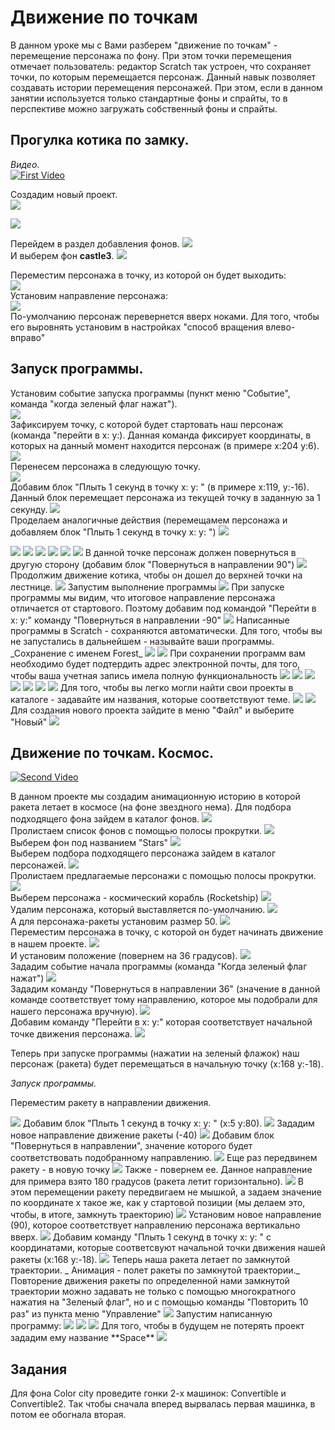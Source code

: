 # Движение по точкам
В данном уроке мы с Вами разберем "движение по точкам" - перемещение персонажа по фону. При этом точки перемещения отмечает пользователь: редактор Scratch так устроен, что сохраняет точки, по которым перемещается персонаж. Данный навык позволяет создавать истории перемещения персонажей. При этом, если в данном занятии используется только стандартные фоны и спрайты, то в перспективе можно загружать собственный фоны и спрайты.
## Прогулка котика по замку.  
_Видео_.  
[![First Video](https://img.youtube.com/vi/KvWqeAr5SeQ/0.jpg)](http://www.youtube.com/watch?v=KvWqeAr5SeQ)

 
Создадим новый проект.  
<img src = "./img/scratch01.jpg">  
  
<img src = "./img/scratch02.jpg">  

Перейдем в раздел добавления фонов. 
<img src = "./img/scratch03.jpg">  
И выберем фон **castle3**. 
<img src = "./img/scratch04.jpg">  

Переместим персонажа в точку, из которой он будет выходить:  
<img src = "./img/scratch05.jpg">  
Установим направление персонажа:  
<img src = "./img/scratch06.jpg">  
По-умолчанию персонаж перевернется вверх ноками. Для того, чтобы его выровнять установим в настройках "способ вращения влево-вправо"

## Запуск программы. 
Установим событие запуска программы (пункт меню "Событие", команда "когда зеленый флаг нажат").  
<img src = "./img/scratch08.jpg">  
Зафиксируем точку, с которой будет стартовать наш персонаж (команда "перейти в x:   y:). Данная команда фиксирует координаты, в которых на данный момент находится персонаж (в примере x:204 y:6).  
<img src = "./img/scratch09.jpg">  
Перенесем персонажа в следующую точку.  
<img src = "./img/scratch10.jpg">  
Добавим блок "Плыть 1 секунд в точку x:   y:  " (в примере х:119, y:-16). Данный блок перемещает персонажа из текущей точку в заданную за 1 секунду.
<img src = "./img/scratch11.jpg">  
Проделаем аналогичные действия (перемещамем персонажа и добавляем блок "Плыть 1 секунд в точку x:   y:  ")
<img src = "./img/scratch12.jpg">  
  
<img src = "./img/scratch13.jpg">  
  
<img src = "./img/scratch14.jpg">  
  
<img src = "./img/scratch15.jpg">  
  
<img src = "./img/scratch16.jpg">  
  
<img src = "./img/scratch17.jpg">  
  
<img src = "./img/scratch18.jpg">  
В данной точке персонаж должен повернуться в другую сторону (добавим блок "Повернуться в направлении 90")
<img src = "./img/scratch19.jpg">  
Продолжим движение котика, чтобы он дошел до верхней точки на лестнице.    
<img src = "./img/scratch20.jpg">  
  Запустим выполнение программы
<img src = "./img/scratch21.jpg">  
  При запуске программы мы видим, что итоговое направление персонажа отличается от стартового. Поэтому добавим под командой "Перейти в x:  y:" команду "Повернуться в направлении -90" 
<img src = "./img/scratch22.jpg">  
  Написанные программы в Scratch - сохраняются автоматически. Для того, чтобы вы не запустались в дальнейшем - называйте ваши программы. 
  _Сохранение с именем Forest_ 
  
  <img src = "./img/scratch29.jpg">  

  
  
<img src = "./img/scratch23.jpg">  
  При сохранении программ вам необходимо будет подтердить адрес электронной почты, для того, чтобы ваша учетная запись имела полную функциональность
<img src = "./img/scratch24.jpg">  
  
<img src = "./img/scratch25.jpg">  
  
<img src = "./img/scratch26.jpg">  
  
<img src = "./img/scratch27.jpg">  
  
<img src = "./img/scratch28.jpg">  
  
  
<img src = "./img/scratch30.jpg">  
  
<img src = "./img/scratch31.jpg">  
Для того, чтобы вы легко могли найти свои проекты в каталоге - задавайте им названия, которые соответствуют теме.
<img src = "./img/scratch32.jpg">  
  
<img src = "./img/scratch33.jpg">  
  Для создания нового проекта зайдите в меню "Файл" и выберите "Новый"
<img src = "./img/scratch34.jpg">  
  
## Движение по точкам. Космос.
[![Second Video](https://img.youtube.com/vi/u6oJzOMGtuE/0.jpg)](http://www.youtube.com/watch?v=u6oJzOMGtuE)

В данном проекте мы создадим анимационную историю в которой ракета летает в космосе (на фоне звездного нема).
Для подбора подходящего фона зайдем в каталог фонов. 
<img src = "./img/scratch35.jpg">  
  Пролистаем список фонов с помощью полосы прокрутки.
<img src = "./img/scratch36.jpg">  
  Выберем фон под названием "Stars"
<img src = "./img/scratch37.jpg">  
  Выберем подбора подходящего персонажа зайдем в каталог персонажей.
<img src = "./img/scratch38.jpg">  
  Пролистаем предлагаемые персонажи с помощью полосы прокрутки. 
<img src = "./img/scratch39.jpg">  
  Выберем персонажа - космический корабль (Rocketship)
<img src = "./img/scratch40.jpg">  
  Удалим персонажа, который выставляется по-умолчанию.
<img src = "./img/scratch41.jpg">  
  А для персонажа-ракеты установим размер 50.
<img src = "./img/scratch42.jpg">  
  Переместим персонажа в точку, с которой он будет начинать движение в нашем проекте.
<img src = "./img/scratch43.jpg">  
  И установим положение (повернем на 36 градусов).
<img src = "./img/scratch44.jpg">  
  Зададим событие начала программы (команда "Когда зеленый флаг нажат")
<img src = "./img/scratch45.jpg">  
  Зададим команду "Повернуться в направлении 36" (значение в данной команде соответствует тому направлению, которое мы подобрали для нашего персонажа вручную).
<img src = "./img/scratch46.jpg">  
  Добавим команду "Перейти в x:  y:" которая соответствует начальной точке движения персонажа.
<img src = "./img/scratch47.jpg">  

Теперь при запуске программы (нажатии на зеленый флажок) наш персонаж (ракета) будет перемещаться в начальную точку (x:168  y:-18).  

_Запуск программы._

Переместим ракету в направлении движения. 
  
<img src = "./img/scratch48.jpg">  
  Добавим блок "Плыть 1 секунд в точку x:  y: " (x:5  y:80).  
<img src = "./img/scratch49.jpg">  
  Зададим новое направление движение ракеты (-40)
<img src = "./img/scratch50.jpg">  
  Добавим блок "Повернуться в направлении", значение которого будет соответствовать подобранному направлению.
<img src = "./img/scratch51.jpg">  
  Еще раз передвинем ракету - в новую точку
<img src = "./img/scratch52.jpg">  
  Также - повернем ее. Данное направление для примера взято 180 градусов (ракета летит горизонтально).
<img src = "./img/scratch53.jpg">  
  В этом перемещении ракету передвигаем не мышкой, а задаем значение по координате x такое же, как у стартовой позиции (мы делаем это, чтобы, в итоге, замкнуть траекторию)
<img src = "./img/scratch54.jpg">  
  Установим новое направление (90), которое соответствует направлению персонажа вертикально вверх.
<img src = "./img/scratch55.jpg">  
  Добавим команду "Плыть 1 секунд в точку x:  y: " с координатами, которые соответсвуют начальной точки движения нашей ракеты (x:168  y:-18).
<img src = "./img/scratch56.jpg">  
  Теперь наша ракета летает по замкнутой траектории.
_  Анимация - полет ракеты по замкнутой траектории._
  Повторение движения ракеты по определенной нами замкнутой траектории можно задавать не только с помощью многократного нажатия на "Зеленый флаг", но и с помощью команды "Повторить 10 раз" из пункта меню "Управление"
<img src = "./img/scratch57.jpg">  
  Запустим написанную программу:
<img src = "./img/scratch58.jpg">  
  
<img src = "./img/scratch59.jpg">  
  
<img src = "./img/scratch60.jpg">  
  Для того, чтобы в будущем не потерять проект зададим ему название **Space**
<img src = "./img/scratch61.jpg">  

##  Задания
Для фона Color city проведите гонки 2-х машинок: Convertible и Convertible2. Так чтобы сначала вперед вырвалась первая машинка, в потом ее обогнала вторая.